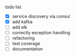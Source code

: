   todo list  
-[x] service discovery via consul
-[x] add kafka
-[ ] add elk
-[ ] correctly exception handling
-[ ] refactoring
-[ ] test coverage
-[ ] documentation